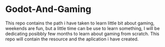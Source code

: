 # Godot-And-Gaming
This repo contains the path i have taken to learn little bit about gaming, weekends are fun, but a little time can be use to learn something, I will be dedicating posibbly few months to learn about gaming from scratch. This repo will contain the resource and the aplication i have created.
